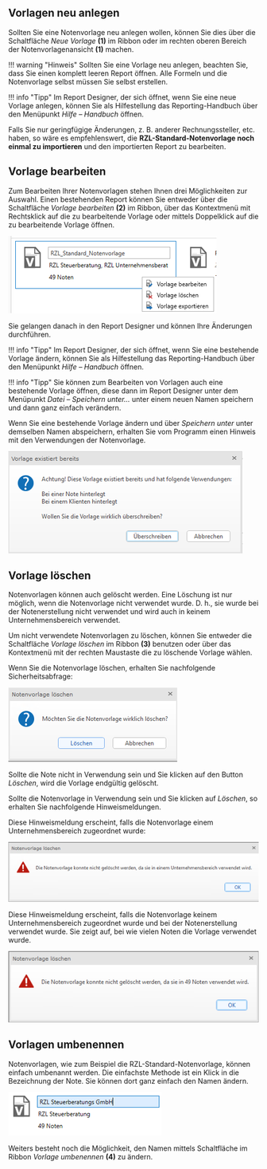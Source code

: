 ## Vorlagen neu anlegen

Sollten Sie eine Notenvorlage neu anlegen wollen, können Sie dies
über die Schaltfläche *Neue Vorlage* **(1)** im Ribbon oder im rechten
oberen Bereich der Notenvorlagenansicht **(1)** machen.

!!! warning "Hinweis"
    Sollten Sie eine Vorlage neu anlegen, beachten Sie, dass Sie einen
    komplett leeren Report öffnen. Alle Formeln und die Notenvorlage selbst
    müssen Sie selbst erstellen.

!!! info "Tipp"
    Im Report Designer, der sich öffnet, wenn Sie eine neue Vorlage anlegen,
    können Sie als Hilfestellung das Reporting-Handbuch über den Menüpunkt
    *Hilfe – Handbuch* öffnen.

Falls Sie nur geringfügige Änderungen, z. B. anderer Rechnungssteller,
etc. haben, so wäre es empfehlenswert, die **RZL-Standard-Notenvorlage
noch einmal zu importieren** und den importierten Report zu bearbeiten.

## Vorlage bearbeiten

Zum Bearbeiten Ihrer Notenvorlagen stehen Ihnen drei Möglichkeiten zur
Auswahl. Einen bestehenden Report können Sie entweder über die
Schaltfläche *Vorlage bearbeiten* **(2)** im Ribbon, über das
Kontextmenü mit Rechtsklick auf die zu bearbeitende Vorlage oder
mittels Doppelklick auf die zu bearbeitende Vorlage öffnen.

![](<img/image339.png>)

Sie gelangen danach in den Report Designer und können Ihre Änderungen
durchführen.

!!! info "Tipp"
    Im Report Designer, der sich öffnet, wenn Sie eine bestehende Vorlage
    ändern, können Sie als Hilfestellung das Reporting-Handbuch über den
    Menüpunkt *Hilfe – Handbuch* öffnen.

!!! info "Tipp"
    Sie können zum Bearbeiten von Vorlagen auch eine bestehende Vorlage
    öffnen, diese dann im Report Designer unter dem Menüpunkt *Datei –
    Speichern unter…* unter einem neuen Namen speichern und dann ganz
    einfach verändern.

Wenn Sie eine bestehende Vorlage ändern und über *Speichern unter*
unter demselben Namen abspeichern, erhalten Sie vom Programm einen
Hinweis mit den Verwendungen der Notenvorlage.

![](<img/image340.png>)

## Vorlage löschen

Notenvorlagen können auch gelöscht werden. Eine Löschung ist nur
möglich, wenn die Notenvorlage nicht verwendet wurde. D. h., sie wurde bei
der Notenerstellung nicht verwendet und wird auch in keinem
Unternehmensbereich verwendet.

Um nicht verwendete Notenvorlagen zu löschen, können Sie entweder die
Schaltfläche *Vorlage löschen* im Ribbon **(3)** benutzen oder über
das Kontextmenü mit der rechten Maustaste die zu löschende Vorlage
wählen.

Wenn Sie die Notenvorlage löschen, erhalten Sie nachfolgende
Sicherheitsabfrage:

![](<img/image341.png>)

Sollte die Note nicht in Verwendung sein und Sie klicken auf den Button
*Löschen*, wird die Vorlage endgültig gelöscht.

Sollte die Notenvorlage in Verwendung sein und Sie klicken auf
*Löschen*, so erhalten Sie nachfolgende Hinweismeldungen.

Diese Hinweismeldung erscheint, falls die Notenvorlage einem
Unternehmensbereich zugeordnet wurde:

![](<img/image342.png>)

Diese Hinweismeldung erscheint, falls die Notenvorlage keinem
Unternehmensbereich zugeordnet wurde und bei der Notenerstellung
verwendet wurde. Sie zeigt auf, bei wie vielen Noten die Vorlage
verwendet wurde.

![](<img/image343.png>)

## Vorlagen umbenennen

Notenvorlagen, wie zum Beispiel die RZL-Standard-Notenvorlage, können
einfach umbenannt werden. Die einfachste Methode ist ein Klick in die
Bezeichnung der Note. Sie können dort ganz einfach den Namen ändern.

![](<img/image344.png>)

Weiters besteht noch die Möglichkeit, den Namen mittels Schaltfläche im
Ribbon *Vorlage umbenennen* **(4)** zu ändern.